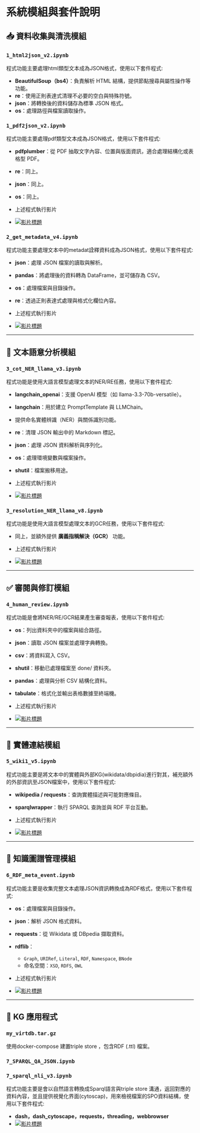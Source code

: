 # 系統模組與套件說明


## 📥 資料收集與清洗模組

### `1_html2json_v2.ipynb`
程式功能主要處理html類型文本成為JSON格式，使用以下套件程式:
- **BeautifulSoup（bs4）**：負責解析 HTML 結構，提供節點搜尋與屬性操作等功能。
- **re**：使用正則表達式清理不必要的空白與特殊符號。
- **json**：將轉換後的資料儲存為標準 JSON 格式。
- **os**：處理路徑與檔案讀取操作。

### `1_pdf2json_v2.ipynb`
程式功能主要處理pdf類型文本成為JSON格式，使用以下套件程式:
- **pdfplumber**：從 PDF 抽取文字內容、位置與版面資訊，適合處理結構化或表格型 PDF。
- **re**：同上。
- **json**：同上。
- **os**：同上。

- 上述程式執行影片
- [![影片標題](https://img.youtube.com/vi/8AjIgCkaq3g/0.jpg)](https://www.youtube.com/watch?v=8AjIgCkaq3g)

### `2_get_metadata_v4.ipynb`
程式功能主要處理文本中的metadat詮釋資料成為JSON格式，使用以下套件程式:
- **json**：處理 JSON 檔案的讀取與解析。
- **pandas**：將處理後的資料轉為 DataFrame，並可儲存為 CSV。
- **os**：處理檔案與目錄操作。
- **re**：透過正則表達式處理與格式化欄位內容。

- 上述程式執行影片
- [![影片標題](https://img.youtube.com/vi/FvUpK4WQx9o/0.jpg)](https://www.youtube.com/watch?v=FvUpK4WQx9o)

---

## 🧠 文本語意分析模組

### `3_cot_NER_llama_v3.ipynb`
程式功能是使用大語言模型處理文本的NER/RE任務，使用以下套件程式:
- **langchain_openai**：支援 OpenAI 模型（如 llama-3.3-70b-versatile）。
- **langchain**：用於建立 PromptTemplate 與 LLMChain。
- 提供命名實體辨識（NER）與關係識別功能。
- **re**：清理 JSON 輸出中的 Markdown 標記。
- **json**：處理 JSON 資料解析與序列化。
- **os**：處理環境變數與檔案操作。
- **shutil**：檔案搬移用途。

- 上述程式執行影片
- [![影片標題](https://img.youtube.com/vi/l0cxE4vyG6M/0.jpg)](https://www.youtube.com/watch?v=l0cxE4vyG6M)

### `3_resolution_NER_llama_v8.ipynb`
程式功能是使用大語言模型處理文本的GCR任務，使用以下套件程式:
- 同上，並額外提供 **廣義指稱解決（GCR）** 功能。

- 上述程式執行影片
- [![影片標題](https://img.youtube.com/vi/i5Mibz3iuCE/0.jpg)](https://www.youtube.com/watch?v=i5Mibz3iuCE)

---

## ✅ 審閱與修訂模組

### `4_human_review.ipynb`
程式功能是會將NER/RE/GCR結果產生審查報表，使用以下套件程式:
- **os**：列出資料夾中的檔案與組合路徑。
- **json**：讀取 JSON 檔案並處理字典轉換。
- **csv**：將資料寫入 CSV。
- **shutil**：移動已處理檔案至 done/ 資料夾。
- **pandas**：處理與分析 CSV 結構化資料。
- **tabulate**：格式化並輸出表格數據至終端機。

- 上述程式執行影片
- [![影片標題](https://img.youtube.com/vi/xmQt_hyY8gw/0.jpg)](https://www.youtube.com/watch?v=xmQt_hyY8gw)

---

## 🔗 實體連結模組

### `5_wiki1_v5.ipynb`
程式功能主要是將文本中的實體與外部KG(wikidata/dbpidia)進行對其，補充額外的外部資訊至JSON檔案中，使用以下套件程式:
- **wikipedia / requests**：查詢實體描述與可能對應條目。
- **sparqlwrapper**：執行 SPARQL 查詢並與 RDF 平台互動。

- 上述程式執行影片
- [![影片標題](https://img.youtube.com/vi/ti5nHp6jvhM/0.jpg)](https://www.youtube.com/watch?v=ti5nHp6jvhM)

---

## 📄 知識圖譜管理模組

### `6_RDF_meta_event.ipynb`
程式功能主要是收集完整文本處理JSON資訊轉換成為RDF格式，使用以下套件程式:
- **os**：處理檔案與目錄操作。
- **json**：解析 JSON 格式資料。
- **requests**：從 Wikidata 或 DBpedia 擷取資料。
- **rdflib**：
  - `Graph`, `URIRef`, `Literal`, `RDF`, `Namespace`, `BNode`
  - 命名空間：`XSD`, `RDFS`, `OWL`

- 上述程式執行影片
- [![影片標題](https://img.youtube.com/vi/XeaQlD2x_d0/0.jpg)](https://www.youtube.com/watch?v=XeaQlD2x_d0)

---

## 💬 KG 應用程式

### `my_virtdb.tar.gz`
使用docker-compose 建置triple store ，包含RDF (.ttl) 檔案。

### `7_SPARQL_QA_JSON.ipynb`

### `7_sparql_nli_v3.ipynb`
程式功能主要是會以自然語言轉換成Sparql語言與triple store 溝通，返回對應的資料內容，並且提供視覺化界面(cytoscap)，用來檢視檔案的SPO資料結構，使用以下套件程式:
- **dash，dash_cytoscape，requests，threading，webbrowser**
- [![影片標題](https://img.youtube.com/vi/JOf4mG4b7aY/0.jpg)](https://www.youtube.com/watch?v=JOf4mG4b7aY)
